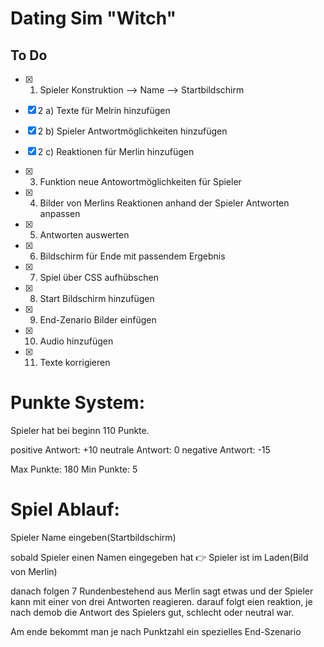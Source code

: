 # Dating Sim "Witch"

## To Do

- [x] 1. Spieler Konstruktion --> Name --> Startbildschirm

- [x] 2 a) Texte für Melrin hinzufügen

- [x] 2 b) Spieler Antwortmöglichkeiten hinzufügen

- [x] 2 c) Reaktionen für Merlin hinzufügen

- [x] 3. Funktion neue Antowortmöglichkeiten für Spieler

- [x] 4. Bilder von Merlins  Reaktionen anhand der Spieler Antworten anpassen 

- [x] 5. Antworten auswerten 

- [x] 6. Bildschirm für Ende mit passendem Ergebnis

- [x] 7. Spiel über CSS aufhübschen

- [x] 8. Start Bildschirm hinzufügen

- [x] 9. End-Zenario Bilder einfügen

- [x] 10. Audio hinzufügen

- [x] 11. Texte korrigieren


##

# Punkte System:
Spieler hat bei beginn 110 Punkte.

positive Antwort: +10
neutrale Antwort:  0
negative Antwort: -15

Max Punkte: 180
Min Punkte: 5

##

# Spiel Ablauf:

Spieler Name eingeben(Startbildschirm)

sobald Spieler einen Namen eingegeben hat
:point_right: Spieler ist im Laden(Bild von Merlin)

danach folgen 7 Rundenbestehend aus
Merlin sagt etwas und der Spieler kann mit einer von drei Antworten reagieren.
darauf folgt eien reaktion, je nach demob die Antwort des Spielers gut, schlecht oder neutral war.

Am ende bekommt man je nach Punktzahl ein spezielles End-Szenario
